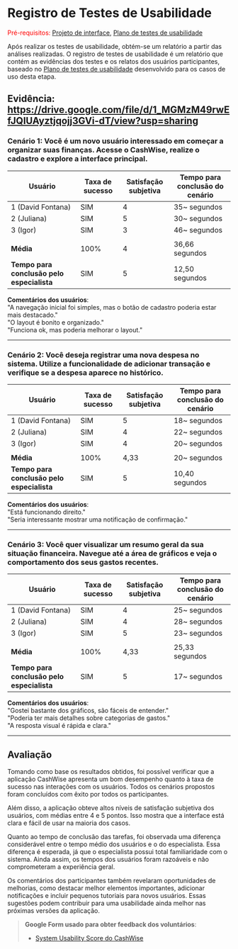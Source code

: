 # Registro de Testes de Usabilidade

<span style="color:red">Pré-requisitos: <a href="04-Projeto-interface.md"> Projeto de interface</a></span>, <a href="09-Plano-testes-usabilidade.md"> Plano de testes de usabilidade</a>

Após realizar os testes de usabilidade, obtém-se um relatório a partir das análises realizadas. O registro de testes de usabilidade é um relatório que contém as evidências dos testes e os relatos dos usuários participantes, baseado no <a href="09-Plano-testes-usabilidade.md">Plano de testes de usabilidade</a> desenvolvido para os casos de uso desta etapa.

Evidência: https://drive.google.com/file/d/1_MGMzM49rwEfJQIUAyztjqojj3GVi-dT/view?usp=sharing
---

### Cenário 1: Você é um novo usuário interessado em começar a organizar suas finanças. Acesse o CashWise, realize o cadastro e explore a interface principal.

| Usuário | Taxa de sucesso | Satisfação subjetiva | Tempo para conclusão do cenário |
|---------|-----------------|----------------------|---------------------------------|
| 1 (David Fontana)       | SIM             | 4                    | 35~ segundos                  |
| 2 (Juliana)       | SIM             | 5                    | 30~ segundos                  |
| 3 (Igor)       | SIM             | 3                    | 46~ segundos                  |
|         |                 |                      |                                 |
| **Média**     | 100%            | 4                | 36,66 segundos                  |
| **Tempo para conclusão pelo especialista** | SIM | 5 | 12,50 segundos |

**Comentários dos usuários**:  
"A navegação inicial foi simples, mas o botão de cadastro poderia estar mais destacado."  
"O layout é bonito e organizado."  
"Funciona ok, mas poderia melhorar o layout."

---

### Cenário 2: Você deseja registrar uma nova despesa no sistema. Utilize a funcionalidade de adicionar transação e verifique se a despesa aparece no histórico.

| Usuário | Taxa de sucesso | Satisfação subjetiva | Tempo para conclusão do cenário |
|---------|-----------------|----------------------|---------------------------------|
| 1 (David Fontana)      | SIM             | 5                    | 18~ segundos                  |
| 2 (Juliana)       | SIM             | 4                    | 22~ segundos                  |
| 3 (Igor)      | SIM             | 4                    | 20~ segundos                  |
|         |                 |                      |                                 |
| **Média**     | 100%            | 4,33                 | 20~ segundos                  |
| **Tempo para conclusão pelo especialista** | SIM | 5 | 10,40 segundos |

**Comentários dos usuários**:  
"Está funcionando direito."   
"Seria interessante mostrar uma notificação de confirmação."

---

### Cenário 3: Você quer visualizar um resumo geral da sua situação financeira. Navegue até a área de gráficos e veja o comportamento dos seus gastos recentes.

| Usuário | Taxa de sucesso | Satisfação subjetiva | Tempo para conclusão do cenário |
|---------|-----------------|----------------------|---------------------------------|
| 1 (David Fontana)       | SIM             | 4                    | 25~ segundos                  |
| 2 (Juliana)      | SIM             | 4                    | 28~ segundos                  |
| 3 (Igor)      | SIM             | 5                    | 23~ segundos                  |
|         |                 |                      |                                 |
| **Média**     | 100%            | 4,33                 | 25,33 segundos                  |
| **Tempo para conclusão pelo especialista** | SIM | 5 | 17~ segundos |

**Comentários dos usuários**:  
"Gostei bastante dos gráficos, são fáceis de entender."  
"Poderia ter mais detalhes sobre categorias de gastos."  
"A resposta visual é rápida e clara."

---

## Avaliação

Tomando como base os resultados obtidos, foi possível verificar que a aplicação CashWise apresenta um bom desempenho quanto à taxa de sucesso nas interações com os usuários. Todos os cenários propostos foram concluídos com êxito por todos os participantes.

Além disso, a aplicação obteve altos níveis de satisfação subjetiva dos usuários, com médias entre 4 e 5 pontos. Isso mostra que a interface está clara e fácil de usar na maioria dos casos.

Quanto ao tempo de conclusão das tarefas, foi observada uma diferença considerável entre o tempo médio dos usuários e o do especialista. Essa diferença é esperada, já que o especialista possui total familiaridade com o sistema. Ainda assim, os tempos dos usuários foram razoáveis e não comprometeram a experiência geral.

Os comentários dos participantes também revelaram oportunidades de melhorias, como destacar melhor elementos importantes, adicionar notificações e incluir pequenos tutoriais para novos usuários. Essas sugestões podem contribuir para uma usabilidade ainda melhor nas próximas versões da aplicação.

> **Google Form usado para obter feedback dos voluntários**:
> - [System Usability Score do CashWise](https://docs.google.com/forms/d/e/1FAIpQLSeMqzmz7YzTmY0-jR_DtRrLPZePh-UyExxzg4FqMHcXxZnHew/viewform?usp=sharing&ouid=104028838292445835160)
